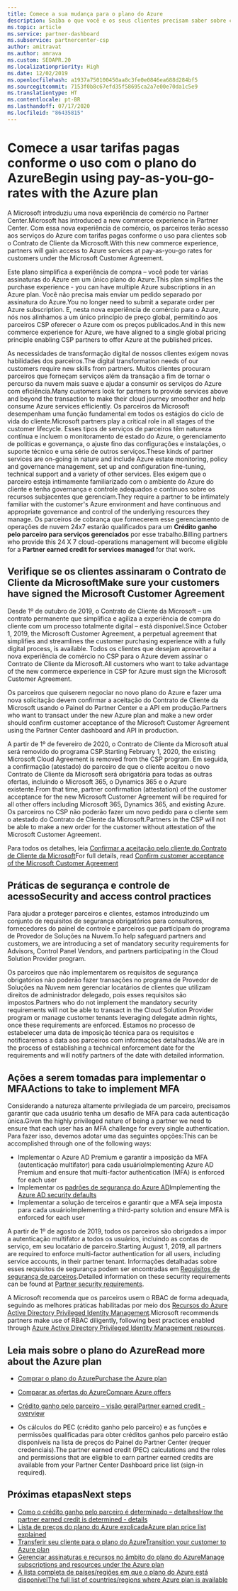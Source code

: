 ```yaml
---
title: Comece a sua mudança para o plano do Azure
description: Saiba o que você e os seus clientes precisam saber sobre como usar o plano pago conforme o uso do Azure, incluindo as primeiras etapas, as precauções de segurança e como começar.
ms.topic: article
ms.service: partner-dashboard
ms.subservice: partnercenter-csp
author: amitravat
ms.author: amrava
ms.custom: SEOAPR.20
ms.localizationpriority: High
ms.date: 12/02/2019
ms.openlocfilehash: a1937a750100450aa8c3fe0e0846ea688d284bf5
ms.sourcegitcommit: 7153f0b8c67efd35f58695ca2a7e00e70da1c5e9
ms.translationtype: HT
ms.contentlocale: pt-BR
ms.lasthandoff: 07/17/2020
ms.locfileid: "86435815"
---
```

# <a name="begin-using-pay-as-you-go-rates-with-the-azure-plan"></a><span data-ttu-id="0b51d-103">Comece a usar tarifas pagas conforme o uso com o plano do Azure</span><span class="sxs-lookup"><span data-stu-id="0b51d-103">Begin using pay-as-you-go-rates with the Azure plan</span></span>

<span data-ttu-id="0b51d-104">A Microsoft introduziu uma nova experiência de comércio no Partner Center.</span><span class="sxs-lookup"><span data-stu-id="0b51d-104">Microsoft has introduced a new commerce experience in Partner Center.</span></span>  <span data-ttu-id="0b51d-105">Com essa nova experiência de comércio, os parceiros terão acesso aos serviços do Azure com tarifas pagas conforme o uso para clientes sob o Contrato de Cliente da Microsoft.</span><span class="sxs-lookup"><span data-stu-id="0b51d-105">With this new commerce experience, partners will gain access to Azure services at pay-as-you-go rates for customers under the Microsoft Customer Agreement.</span></span>

<span data-ttu-id="0b51d-106">Este plano simplifica a experiência de compra – você pode ter várias assinaturas do Azure em um único plano do Azure.</span><span class="sxs-lookup"><span data-stu-id="0b51d-106">This plan simplifies the purchase experience - you can have multiple Azure subscriptions in an Azure plan.</span></span> <span data-ttu-id="0b51d-107">Você não precisa mais enviar um pedido separado por assinatura do Azure.</span><span class="sxs-lookup"><span data-stu-id="0b51d-107">You no longer need to submit a separate order per Azure subscription.</span></span> <span data-ttu-id="0b51d-108">E, nesta nova experiência de comércio para o Azure, nós nos alinhamos a um único princípio de preço global, permitindo aos parceiros CSP oferecer o Azure com os preços publicados.</span><span class="sxs-lookup"><span data-stu-id="0b51d-108">And in this new commerce experience for Azure, we have aligned to a single global pricing principle enabling CSP partners to offer Azure at the published prices.</span></span>

<span data-ttu-id="0b51d-109">As necessidades de transformação digital de nossos clientes exigem novas habilidades dos parceiros.</span><span class="sxs-lookup"><span data-stu-id="0b51d-109">The digital transformation needs of our customers require new skills from partners.</span></span> <span data-ttu-id="0b51d-110">Muitos clientes procuram parceiros que forneçam serviços além da transação a fim de tornar o percurso da nuvem mais suave e ajudar a consumir os serviços do Azure com eficiência.</span><span class="sxs-lookup"><span data-stu-id="0b51d-110">Many customers look for partners to provide services above and beyond the transaction to make their cloud journey smoother and help consume Azure services efficiently.</span></span> <span data-ttu-id="0b51d-111">Os parceiros da Microsoft desempenham uma função fundamental em todos os estágios do ciclo de vida do cliente.</span><span class="sxs-lookup"><span data-stu-id="0b51d-111">Microsoft partners play a critical role in all stages of the customer lifecycle.</span></span> <span data-ttu-id="0b51d-112">Esses tipos de serviços de parceiros têm natureza contínua e incluem o monitoramento de estado do Azure, o gerenciamento de políticas e governança, o ajuste fino das configurações e instalações, o suporte técnico e uma série de outros serviços.</span><span class="sxs-lookup"><span data-stu-id="0b51d-112">These kinds of partner services are on-going in nature and include Azure estate monitoring, policy and governance management, set up and configuration fine-tuning, technical support and a variety of other services.</span></span> <span data-ttu-id="0b51d-113">Eles exigem que o parceiro esteja intimamente familiarizado com o ambiente do Azure do cliente e tenha governança e controle adequados e contínuos sobre os recursos subjacentes que gerenciam.</span><span class="sxs-lookup"><span data-stu-id="0b51d-113">They require a partner to be intimately familiar with the customer's Azure environment and have continuous and appropriate governance and control of the underlying resources they manage.</span></span> <span data-ttu-id="0b51d-114">Os parceiros de cobrança que fornecerem esse gerenciamento de operações de nuvem 24x7 estarão qualificados para um **Crédito ganho pelo parceiro para serviços gerenciados** por esse trabalho.</span><span class="sxs-lookup"><span data-stu-id="0b51d-114">Billing partners who provide this 24 X 7 cloud-operations management will become eligible for a **Partner earned credit for services managed** for that work.</span></span>

## <a name="make-sure-your-customers-have-signed-the-microsoft-customer-agreement"></a><span data-ttu-id="0b51d-115">Verifique se os clientes assinaram o Contrato de Cliente da Microsoft</span><span class="sxs-lookup"><span data-stu-id="0b51d-115">Make sure your customers have signed the Microsoft Customer Agreement</span></span>

<span data-ttu-id="0b51d-116">Desde 1º de outubro de 2019, o Contrato de Cliente da Microsoft – um contrato permanente que simplifica e agiliza a experiência de compra do cliente com um processo totalmente digital – está disponível.</span><span class="sxs-lookup"><span data-stu-id="0b51d-116">Since October 1, 2019, the Microsoft Customer Agreement, a perpetual agreement that simplifies and streamlines the customer purchasing experience with a fully digital process, is available.</span></span> <span data-ttu-id="0b51d-117">Todos os clientes que desejam aproveitar a nova experiência de comércio no CSP para o Azure devem assinar o Contrato de Cliente da Microsoft.</span><span class="sxs-lookup"><span data-stu-id="0b51d-117">All customers who want to take advantage of the new commerce experience in CSP for Azure must sign the Microsoft Customer Agreement.</span></span>

<span data-ttu-id="0b51d-118">Os parceiros que quiserem negociar no novo plano do Azure e fazer uma nova solicitação devem confirmar a aceitação do Contrato de Cliente da Microsoft usando o Painel do Partner Center e a API em produção.</span><span class="sxs-lookup"><span data-stu-id="0b51d-118">Partners who want to transact under the new Azure plan and make a new order should confirm customer acceptance of the Microsoft Customer Agreement using the Partner Center dashboard and API in production.</span></span>

<span data-ttu-id="0b51d-119">A partir de 1º de fevereiro de 2020, o Contrato de Cliente da Microsoft atual será removido do programa CSP.</span><span class="sxs-lookup"><span data-stu-id="0b51d-119">Starting February 1, 2020, the existing Microsoft Cloud Agreement is removed from the CSP program.</span></span> <span data-ttu-id="0b51d-120">Em seguida, a confirmação (atestado) do parceiro de que o cliente aceitou o novo Contrato de Cliente da Microsoft será obrigatória para todas as outras ofertas, incluindo o Microsoft 365, o Dynamics 365 e o Azure existente.</span><span class="sxs-lookup"><span data-stu-id="0b51d-120">From that time, partner confirmation (attestation) of the customer acceptance for the new Microsoft Customer Agreement will be required for all other offers including Microsoft 365, Dynamics 365, and existing Azure.</span></span> <span data-ttu-id="0b51d-121">Os parceiros no CSP não poderão fazer um novo pedido para o cliente sem o atestado do Contrato de Cliente da Microsoft.</span><span class="sxs-lookup"><span data-stu-id="0b51d-121">Partners in the CSP will not be able to make a new order for the customer without attestation of the Microsoft Customer Agreement.</span></span>

<span data-ttu-id="0b51d-122">Para todos os detalhes, leia [Confirmar a aceitação pelo cliente do Contrato de Cliente da Microsoft](confirm-customer-agreement.md)</span><span class="sxs-lookup"><span data-stu-id="0b51d-122">For full details, read [Confirm customer acceptance of the Microsoft Customer Agreement](confirm-customer-agreement.md)</span></span>

## <a name="security-and-access-control-practices"></a><span data-ttu-id="0b51d-123">Práticas de segurança e controle de acesso</span><span class="sxs-lookup"><span data-stu-id="0b51d-123">Security and access control practices</span></span>

<span data-ttu-id="0b51d-124">Para ajudar a proteger parceiros e clientes, estamos introduzindo um conjunto de requisitos de segurança obrigatórios para consultores, fornecedores do painel de controle e parceiros que participam do programa de Provedor de Soluções na Nuvem.</span><span class="sxs-lookup"><span data-stu-id="0b51d-124">To help safeguard partners and customers, we are introducing a set of mandatory security requirements for Advisors, Control Panel Vendors, and partners participating in the Cloud Solution Provider program.</span></span>

<span data-ttu-id="0b51d-125">Os parceiros que não implementarem os requisitos de segurança obrigatórios não poderão fazer transações no programa de Provedor de Soluções na Nuvem nem gerenciar locatários de clientes que utilizam direitos de administrador delegado, pois esses requisitos são impostos.</span><span class="sxs-lookup"><span data-stu-id="0b51d-125">Partners who do not implement the mandatory security requirements will not be able to transact in the Cloud Solution Provider program or manage customer tenants leveraging delegate admin rights, once these requirements are enforced.</span></span> <span data-ttu-id="0b51d-126">Estamos no processo de estabelecer uma data de imposição técnica para os requisitos e notificaremos a data aos parceiros com informações detalhadas.</span><span class="sxs-lookup"><span data-stu-id="0b51d-126">We are in the process of establishing a technical enforcement date for the requirements and will notify partners of the date with detailed information.</span></span>

## <a name="actions-to-take-to-implement-mfa"></a><span data-ttu-id="0b51d-127">Ações a serem tomadas para implementar o MFA</span><span class="sxs-lookup"><span data-stu-id="0b51d-127">Actions to take to implement MFA</span></span>

<span data-ttu-id="0b51d-128">Considerando a natureza altamente privilegiada de um parceiro, precisamos garantir que cada usuário tenha um desafio de MFA para cada autenticação única.</span><span class="sxs-lookup"><span data-stu-id="0b51d-128">Given the highly privileged nature of being a partner we need to ensure that each user has an MFA challenge for every single authentication.</span></span> <span data-ttu-id="0b51d-129">Para fazer isso, devemos adotar uma das seguintes opções:</span><span class="sxs-lookup"><span data-stu-id="0b51d-129">This can be accomplished through one of the following ways:</span></span>

- <span data-ttu-id="0b51d-130">Implementar o Azure AD Premium e garantir a imposição da MFA (autenticação multifator) para cada usuário</span><span class="sxs-lookup"><span data-stu-id="0b51d-130">Implementing Azure AD Premium and ensure that multi-factor authentication (MFA) is enforced for each user</span></span>
- <span data-ttu-id="0b51d-131">Implementar os [padrões de segurança do Azure AD](https://docs.microsoft.com/azure/active-directory/conditional-access/concept-conditional-access-security-defaults)</span><span class="sxs-lookup"><span data-stu-id="0b51d-131">Implementing the [Azure AD security defaults](https://docs.microsoft.com/azure/active-directory/conditional-access/concept-conditional-access-security-defaults)</span></span>
- <span data-ttu-id="0b51d-132">Implementar a solução de terceiros e garantir que a MFA seja imposta para cada usuário</span><span class="sxs-lookup"><span data-stu-id="0b51d-132">Implementing a third-party solution and ensure MFA is enforced for each user</span></span>

<span data-ttu-id="0b51d-133">A partir de 1º de agosto de 2019, todos os parceiros são obrigados a impor a autenticação multifator a todos os usuários, incluindo as contas de serviço, em seu locatário de parceiro.</span><span class="sxs-lookup"><span data-stu-id="0b51d-133">Starting August 1, 2019, all partners are required to enforce multi-factor authentication for all users, including service accounts, in their partner tenant.</span></span> <span data-ttu-id="0b51d-134">Informações detalhadas sobre esses requisitos de segurança podem ser encontradas em [Requisitos de segurança de parceiros](https://docs.microsoft.com/partner-center/partner-security-requirements).</span><span class="sxs-lookup"><span data-stu-id="0b51d-134">Detailed information on these security requirements can be found at [Partner security requirements](https://docs.microsoft.com/partner-center/partner-security-requirements).</span></span>

<span data-ttu-id="0b51d-135">A Microsoft recomenda que os parceiros usem o RBAC de forma adequada, seguindo as melhores práticas habilitadas por meio dos [Recursos do Azure Active Directory Privileged Identity Management](https://docs.microsoft.com/azure/active-directory/privileged-identity-management/pim-configure).</span><span class="sxs-lookup"><span data-stu-id="0b51d-135">Microsoft recommends partners make use of RBAC diligently, following best practices enabled through [Azure Active Directory Privileged Identity Management resources](https://docs.microsoft.com/azure/active-directory/privileged-identity-management/pim-configure).</span></span>

## <a name="read-more-about-the-azure-plan"></a><span data-ttu-id="0b51d-136">Leia mais sobre o plano do Azure</span><span class="sxs-lookup"><span data-stu-id="0b51d-136">Read more about the Azure plan</span></span>

- [<span data-ttu-id="0b51d-137">Comprar o plano do Azure</span><span class="sxs-lookup"><span data-stu-id="0b51d-137">Purchase the Azure plan</span></span>](purchase-azure-plan.md)

- [<span data-ttu-id="0b51d-138">Comparar as ofertas do Azure</span><span class="sxs-lookup"><span data-stu-id="0b51d-138">Compare Azure offers</span></span>](compare-azure-offers.md)

- [<span data-ttu-id="0b51d-139">Crédito ganho pelo parceiro – visão geral</span><span class="sxs-lookup"><span data-stu-id="0b51d-139">Partner earned credit - overview</span></span>](partner-earned-credit.md)

- <span data-ttu-id="0b51d-140">Os cálculos do PEC (crédito ganho pelo parceiro) e as funções e permissões qualificadas para obter créditos ganhos pelo parceiro estão disponíveis na lista de preços do Painel do Partner Center (requer credenciais).</span><span class="sxs-lookup"><span data-stu-id="0b51d-140">The partner earned credit (PEC) calculations and the roles and permissions that are eligible to earn partner earned credits are available from your Partner Center Dashboard price list (sign-in required).</span></span>

## <a name="next-steps"></a><span data-ttu-id="0b51d-141">Próximas etapas</span><span class="sxs-lookup"><span data-stu-id="0b51d-141">Next steps</span></span> 

- [<span data-ttu-id="0b51d-142">Como o crédito ganho pelo parceiro é determinado – detalhes</span><span class="sxs-lookup"><span data-stu-id="0b51d-142">How the partner earned credit is determined - details</span></span>](partner-earned-credit-explanation.md)
- [<span data-ttu-id="0b51d-143">Lista de preços do plano do Azure explicada</span><span class="sxs-lookup"><span data-stu-id="0b51d-143">Azure plan price list explained</span></span>](azure-plan-price-list.md)
- [<span data-ttu-id="0b51d-144">Transferir seu cliente para o plano do Azure</span><span class="sxs-lookup"><span data-stu-id="0b51d-144">Transition your customer to Azure plan</span></span>](azure-plan-transition.md)
- [<span data-ttu-id="0b51d-145">Gerenciar assinaturas e recursos no âmbito do plano do Azure</span><span class="sxs-lookup"><span data-stu-id="0b51d-145">Manage subscriptions and resources under the Azure plan</span></span>](azure-plan-manage.md)
- [<span data-ttu-id="0b51d-146">A lista completa de países/regiões em que o plano do Azure está disponível</span><span class="sxs-lookup"><span data-stu-id="0b51d-146">The full list of countries/regions where Azure plan is available</span></span>](https://query.prod.cms.rt.microsoft.com/cms/api/am/binary/RE3QN0x)
